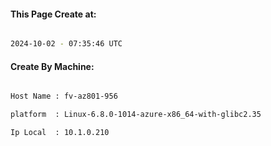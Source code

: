 
   
#### This Page Create at:

```bash

2024-10-02 - 07:35:46 UTC

```

#### Create By Machine:

```bash

Host Name : fv-az801-956

platform  : Linux-6.8.0-1014-azure-x86_64-with-glibc2.35

Ip Local  : 10.1.0.210

```

